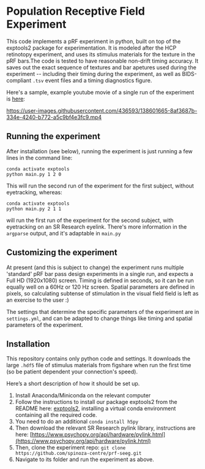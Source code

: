 # Population Receptive Field Experiment

This code implements a pRF experiment in python, built on top of the exptools2 package for experimentation. It is modeled after the HCP retinotopy experiment, and uses its stimulus materials for the texture in the pRF bars.The code is tested to have reasonable non-drift timing accuracy. It saves out the exact sequence of textures and bar apetures used during the experiment -- including their timing during the experiment, as well as BIDS-compliant `.tsv` event files and a timing diagnostics figure. 

Here's a sample, example youtube movie of a single run of the experiment is [here](https://youtu.be/FmrIJlZ7o6c):

https://user-images.githubusercontent.com/436593/138601665-8af3687b-334e-4240-b772-a5c9bf4e3fc9.mp4

## Running the experiment

After installation (see below), running the experiment is just running a few lines in the command line:

```
conda activate exptools
python main.py 1 2 0
```

This will run the second run of the experiment for the first subject, without eyetracking, whereas:

```
conda activate exptools
python main.py 2 1 1
```

will run the first run of the experiment for the second subject, with eyetracking on an SR Research eyelink. There's more information in the `argparse` output, and it's adaptable in `main.py`

## Customizing the experiment

At present (and this is subject to change) the experiment runs multiple 'standard' pRF bar pass design experiments in a single run, and expects a Full HD (1920x1080) screen. Timing is defined in seconds, so it can be run equally well on a 60Hz or 120 Hz screen. Spatial parameters are defined in pixels, so calculating subtense of stimulation in the visual field field is left as an exercise to the user :)

The settings that determine the specific parameters of the experiment are in `settings.yml`, and can be adapted to change things like timing and spatial parameters of the experiment. 

## Installation

This repository contains only python code and settings. It downloads the large `.hdf5` file of stimulus materials from figshare when run the first time (so be patient dependent your connection's speed). 

Here’s a short description of how it should be set up. 

1. Install Anaconda/Miniconda on the relevant computer
2. Follow the instructions to install our package exptools2 from the README here: [exptools2](https://github.com/VU-Cog-Sci/exptools2#installation-using-conda), installing a virtual conda environment containing all the required code.
3. You need to do an additional `conda install h5py`
4. Then download the relevant SR Research pylink library, instructions are here: [https://www.psychopy.org/api/hardware/pylink.html](https://www.psychopy.org/api/hardware/pylink.html)
5. Then, clone the experiment repo: `git clone https://github.com/spinoza-centre/prf-seeg.git`
6. Navigate to its folder and run the experiment as above. 
